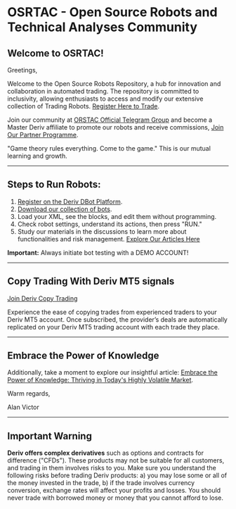 # OSRTAC - Open Source Robots and Technical Analyses Community

## Welcome to OSRTAC!

Greetings,

Welcome to the Open Source Robots Repository, a hub for innovation and collaboration in automated trading. The repository is committed to inclusivity, allowing enthusiasts to access and modify our extensive collection of Trading Robots. [Register Here to Trade](https://track.deriv.com/_h1BT0Uryldi34Ib7uprVbWNd7ZgqdRLk/1/).

Join our community at [ORSTAC Official Telegram Group](https://t.me/superbinarybots) and become a Master Deriv affiliate to promote our robots and receive commissions, [Join Our Partner Programme](https://track.deriv.com/_h1BT0Uryldilxv1B6h4gZ2Nd7ZgqdRLk/1/).

"Game theory rules everything. Come to the game." This is our mutual learning and growth.

---

## Steps to Run Robots:

1. [Register on the Deriv DBot Platform](https://track.deriv.com/_h1BT0Uryldi34Ib7uprVbWNd7ZgqdRLk/1/).
2. [Download our collection of bots](https://github.com/alanvito1/Binary-Robots/archive/refs/heads/master.zip).
3. Load your XML, see the blocks, and edit them without programming.
4. Check robot settings, understand its actions, then press "RUN."
5. Study our materials in the discussions to learn more about functionalities and risk management. [Explore Our Articles Here](https://github.com/alanvito1/Binary-Robots/discussions)

**Important:** Always initiate bot testing with a DEMO ACCOUNT!

---

## Copy Trading With Deriv MT5 signals

[Join Deriv Copy Trading](https://track.deriv.com/_h1BT0Uryldj45mrAMZ2h2WNd7ZgqdRLk/1/)

Experience the ease of copying trades from experienced traders to your Deriv MT5 account. Once subscribed, the provider’s deals are automatically replicated on your Deriv MT5 trading account with each trade they place.

---

## Embrace the Power of Knowledge

Additionally, take a moment to explore our insightful article: [Embrace the Power of Knowledge: Thriving in Today's Highly Volatile Market](https://www.dinheiroedestinos.com.br/2023/06/embrace-power-of-knowledge-thriving-in.html).

Warm regards,

Alan Victor

---

## Important Warning

**Deriv offers complex derivatives** such as options and contracts for difference ("CFDs"). These products may not be suitable for all customers, and trading in them involves risks to you. Make sure you understand the following risks before trading Deriv products: a) you may lose some or all of the money invested in the trade, b) if the trade involves currency conversion, exchange rates will affect your profits and losses. You should never trade with borrowed money or money that you cannot afford to lose.
